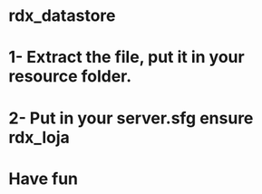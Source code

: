 # rdx_datastore

# 1- Extract the file, put it in your resource folder.
# 2- Put in your server.sfg ensure rdx_loja
# Have fun
